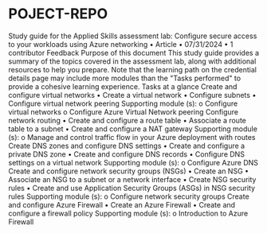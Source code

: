 # POJECT-REPO
Study guide for the Applied Skills assessment lab: Configure secure access to your workloads using Azure networking
•	Article
•	07/31/2024
•	1 contributor
Feedback
Purpose of this document
This study guide provides a summary of the topics covered in the assessment lab, along with additional resources to help you prepare. Note that the learning path on the credential details page may include more modules than the "Tasks performed" to provide a cohesive learning experience.
Tasks at a glance
Create and configure virtual networks
•	Create a virtual network
•	Configure subnets
•	Configure virtual network peering
Supporting module (s):
o	Configure virtual networks
o	Configure Azure Virtual Network peering
Configure network routing
•	Create and configure a route table
•	Associate a route table to a subnet
•	Create and configure a NAT gateway
Supporting module (s):
o	Manage and control traffic flow in your Azure deployment with routes
Create DNS zones and configure DNS settings
•	Create and configure a private DNS zone
•	Create and configure DNS records
•	Configure DNS settings on a virtual network
Supporting module (s):
o	Configure Azure DNS
Create and configure network security groups (NSGs)
•	Create an NSG
•	Associate an NSG to a subnet or a network interface
•	Create NSG security rules
•	Create and use Application Security Groups (ASGs) in NSG security rules
Supporting module (s):
o	Configure network security groups
Create and configure Azure Firewall
•	Create an Azure Firewall
•	Create and configure a firewall policy
Supporting module (s):
o	Introduction to Azure Firewall

